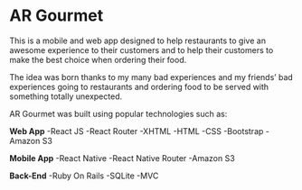 # AR Gourmet

This is a mobile and web app designed to help restaurants to give an awesome experience to their customers and to help their customers to make the best choice when ordering their food.

The idea was born thanks to my many  bad experiences and my friends’ bad experiences going to restaurants and ordering food to be served with something totally unexpected.

AR Gourmet was built using popular technologies such as: 

**Web App**
-React JS
-React Router
-XHTML
-HTML
-CSS
-Bootstrap
-Amazon S3

**Mobile App**
-React Native
-React Native Router
-Amazon S3

**Back-End**
-Ruby On Rails
-SQLite
-MVC
